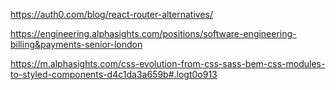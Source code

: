 https://auth0.com/blog/react-router-alternatives/

https://engineering.alphasights.com/positions/software-engineering-billing&payments-senior-london

https://m.alphasights.com/css-evolution-from-css-sass-bem-css-modules-to-styled-components-d4c1da3a659b#.logt0o913